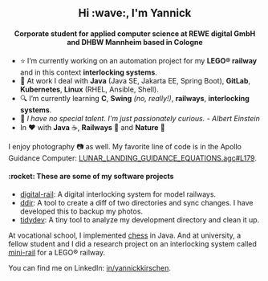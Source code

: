 <h2 align="center">Hi :wave:, I'm Yannick</h2>
<h4 align="center">Corporate student for applied computer science at REWE digital GmbH and DHBW Mannheim based in Cologne</h4>

- :star: I’m currently working on an automation project for my **LEGO® railway** and in this context **interlocking systems**.
- :office: At work I deal with **Java** (Java SE, Jakarta EE, Spring Boot), **GitLab**, **Kubernetes**, **Linux** (RHEL, Ansible, Shell).
- :mag: I’m currently learning **C**, **Swing** *(no, really!)*, **railways**, **interlocking systems**.
- :speech_balloon: *I have no special talent. I'm just passionately curious. - Albert Einstein*
- In :heart: with **Java** :coffee:, **Railways** :steam_locomotive: and **Nature** :deciduous_tree:

I enjoy photography :camera: as well. My favorite line of code is in the Apollo Guidance Computer: [LUNAR_LANDING_GUIDANCE_EQUATIONS.agc#L179](https://github.com/chrislgarry/Apollo-11/blob/27e2acf88a6345e2b1064c8b006a154363937050/Luminary099/LUNAR_LANDING_GUIDANCE_EQUATIONS.agc#L179).

<h4>:rocket: These are some of my software projects</h4>

- [digital-rail](https://github.com/yannickkirschen/digital-rail): A digital interlocking system for model railways.
- [ddir](https://github.com/yannickkirschen/ddir): A tool to create a diff of two directories and sync changes. I have developed this to backup my photos.
- [tidydev](https://github.com/yannickkirschen/tidydev): A tiny tool to analyze my development directory and clean it up.

At vocational school, I implemented [chess](https://github.com/yannickkirschen/chess) in Java. And at university, a fellow student and I did a research project on an interlocking system called [mini-rail](https://github.com/yannickkirschen/study-project) for a LEGO® railway.

You can find me on LinkedIn: [in/yannickkirschen](https://linkedin.com/in/yannickkirschen).
